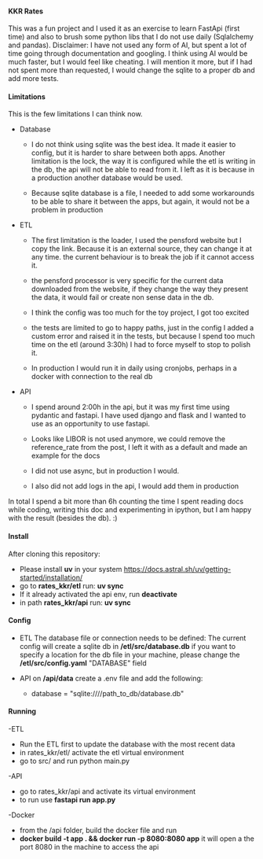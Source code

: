 #### KKR Rates

This was a fun project and I used it as an exercise to learn FastApi (first time) and also to brush some python libs that I do not use daily (Sqlalchemy and pandas). Disclaimer: I have not used any form of AI, but spent a lot of time going through documentation and googling. I think using AI would be much faster, but I would feel like cheating.
I will mention it more, but if I had not spent more than requested, I would change the sqlite to a proper db and add more tests.


#### Limitations

This is the few limitations I can think now.

- Database

    * I do not think using sqlite was the best idea. It made it easier to config, but it is harder to share between both apps. Another limitation is the lock, the way it is configured while the etl is writing in the db, the api will not be able to read from it. I left as it is because in a production another database would be used.

    * Because sqlite database is a file, I needed to add some workarounds to be able to share it between the apps, but again, it would not be a problem in production

- ETL

    * The first limitation is the loader, I used the pensford website but I copy the link. Because it is an external source, they can change it at any time. the current behaviour is to break the job if it cannot access it.

    * the pensford processor is very specific for the current data downloaded from the website, if they change the way they present the data, it would fail or create non sense data in the db.

    * I think the config was too much for the toy project, I got too excited 

    * the tests are limited to go to happy paths, just in the config I added a custom error and raised it in the tests, but because I spend too much time on the etl (around 3:30h) I had to force myself to stop to polish it.

    * In production I would run it in daily using cronjobs, perhaps in a docker with connection to the real db


- API

    * I spend around 2:00h in the api, but it was my first time using pydantic and fastapi. I have used django and flask and I wanted to use as an opportunity to use fastapi.

    * Looks like LIBOR is not used anymore, we could remove the reference_rate from the post, I left it with as a default and made an example for the docs

    * I did not use async, but in production I would.

    * I also did not add logs in the api, I would add them in production
    

In total I spend a bit more than 6h counting the time I spent reading docs while coding, writing this doc and experimenting in ipython, but I am happy with the result (besides the db). :)


#### Install

 After cloning this repository:

 - Please install <b>uv</b> in your system https://docs.astral.sh/uv/getting-started/installation/
 - go to <b>rates_kkr/etl</b> run: <b>uv sync</b>
 - If it already activated the api env, run <b>deactivate</b>
 - in path <b>rates_kkr/api</b> run: <b>uv sync</b>
 
 #### Config

 - ETL
    The database file or connection needs to be defined:
    The current config will create a sqlite db in <b>/etl/src/database.db</b>
    if you want to specify a location for the db file in your machine, please 
    change the <b>/etl/src/config.yaml</b> "DATABASE" field

 - API
    on <b>/api/data</b> create a .env file and add the following:
    * database = "sqlite:////path_to_db/database.db"

#### Running

-ETL
* Run the ETL first to update the database with the most recent data
* in rates_kkr/etl/ activate the etl virtual environment
* go to src/ and run python main.py


-API 
* go to rates_kkr/api and activate its virtual environment
* to run use <b>fastapi run app.py</b>

-Docker
* from the /api folder, build the docker file and run
* <b>docker build -t app . && docker run -p 8080:8080 app</b>
it will open a the port 8080 in the machine to access the api


